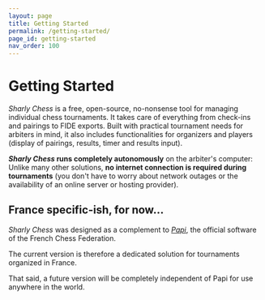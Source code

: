 ```yaml
---
layout: page
title: Getting Started
permalink: /getting-started/
page_id: getting-started
nav_order: 100
---
```


# Getting Started

_Sharly Chess_ is a free, open-source, no-nonsense tool for managing individual chess tournaments.
It takes care of everything from check-ins and pairings to FIDE exports.
Built with practical tournament needs for arbiters in mind, it also includes functionalities for organizers and players (display of pairings, results, timer and results input).

**_Sharly Chess_ runs completely autonomously** on the arbiter's computer:
Unlike many other solutions, **no internet connection is required during tournaments**
(you don't have to worry about network outages or the availability of an online server or hosting provider).

## France specific-ish, for now...

_Sharly Chess_ was designed as a complement to _[Papi](https://www.echecs.asso.fr/Actu.aspx?Ref=14287)_, the official software of the French Chess Federation.

The current version is therefore a dedicated solution for tournaments organized in France.

That said, a future version will be completely independent of Papi for use anywhere in the world.

